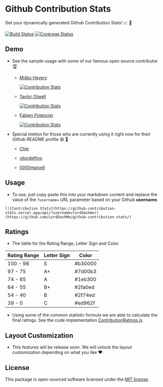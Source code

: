 # Github Contribution Stats

Get your dynamically generated Github Contribution Stats! :chart_with_upwards_trend: :calendar:

[![Build Status](https://img.shields.io/travis/LordDashMe/github-contribution-stats/master.svg?style=flat-square)](https://travis-ci.org/LordDashMe/github-contribution-stats) [![Coverage Status](https://img.shields.io/coveralls/LordDashMe/github-contribution-stats/master.svg?style=flat-square)](https://coveralls.io/github/LordDashMe/github-contribution-stats?branch=master)

## Demo

- See the sample usage with some of our famous open source contributor :trophy:.

  - [Miško Hevery](https://github.com/mhevery)

    [![Contribution Stats](https://github-contribution-stats.vercel.app/api/?username=mhevery)](https://github.com/LordDashMe/github-contribution-stats/)

  - [Taylor Otwell](https://github.com/taylorotwell)

    [![Contribution Stats](https://github-contribution-stats.vercel.app/api/?username=taylorotwell)](https://github.com/LordDashMe/github-contribution-stats/)

  - [Fabien Potencier](https://github.com/fabpot)

    [![Contribution Stats](https://github-contribution-stats.vercel.app/api/?username=fabpot)](https://github.com/LordDashMe/github-contribution-stats/)

- Special metion for those who are currently using it right now for their Github README profile :smile: :tada:

  - [Chie](https://github.com/chiedev)
  
  - [vitordelfino](https://github.com/vitordelfino)

  - [0000marcell](https://github.com/0000marcell)

## Usage

- To use, just copy paste this into your markdown content and replace the value of the ```?username=``` URL parameter based on your Github **username**.

```text
[![Contribution Stats](https://github-contribution-stats.vercel.app/api/?username=lorddashme)](https://github.com/LordDashMe/github-contribution-stats/)
```

## Ratings

- The table for the Rating Range, Letter Sign and Color.

| Rating Range | Letter Sign | Color |
| ---- | ---- | ---- |
| 100 - 98 | S | #b30000 |
| 97 - 75 | A+ | #7d00b3 |
| 74 - 65 | A | #1eb300 |
| 64 - 55 | B+ | #2fa0ed |
| 54 - 40 | B | #2f74ed |
| 39 - 0 | C | #ed962f |

- Using some of the common statistic formula we are able to calculate the final ratings. See the code implementation [ContributionRatings.js](https://github.com/LordDashMe/github-contribution-stats/blob/master/src/ContributionRatings.js)

## Layout Customization

- This features will be release soon. We will unlock the layout customization depending on what you like :heart:.

## License

This package is open-sourced software licensed under the [MIT license](https://opensource.org/licenses/MIT).
